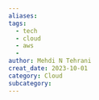 ```yaml
---
aliases: 
tags:
  - tech
  - cloud 
  - aws 
  - 
author: Mehdi N Tehrani
creat_date: 2023-10-01
category: Cloud
subcategory: 
---
```


# 